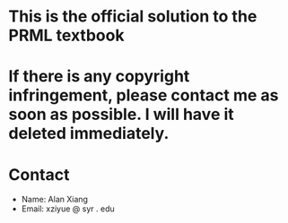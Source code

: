 # This is the official solution to the PRML textbook
# If there is any copyright infringement, please contact me as soon as possible. I will have it deleted immediately.

# Contact
- Name: Alan Xiang
- Email: xziyue @ syr . edu